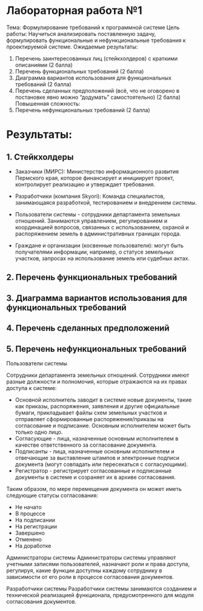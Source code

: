 # Лабораторная работа №1
Тема: Формулирование требований к программной системе
Цель работы: Научиться анализировать поставленную задачу, формулировать функциональные и нефункциональные требования к проектируемой системе.
Ожидаемые результаты:
1.	Перечень заинтересованных лиц (стейкхолдеров) с краткими описаниями (2 балла)
2.	Перечень функциональных требований (2 балла)
3.	Диаграмма вариантов использования для функциональных требований (2 балла)
4.	Перечень сделанных предположений (всё, что не оговорено в постановке явно можно “додумать” самостоятельно) (2 балла)
Повышенная сложность:
1.	Перечень нефункциональных требований (2 балла)

# Результаты:
## 1. Стейкхолдеры

- Заказчики (МИРС): 
Министерство информационного развития Пермского края, которое финансирует и инициирует проект, контролирует реализацию и утверждает требования.

- Разработчики (компания Skyori): 
Команда специалистов, занимающаяся разработкой, тестированием и внедрением системы.

- Пользователи системы - сотрудники департамента земельных отношений.
Занимаются управлением, регулированием и координацией вопросов, связанных с использованием, охраной и распоряжением земель в административных границах города.

- Граждане и организации (косвенные пользователи): могут быть получателями информации, например, о статусе земельных участков, запросах на использование земель или судебных актах.

## 2. Перечень функциональных требований

## 3. Диаграмма вариантов использования для функциональных требований

## 4.	Перечень сделанных предположений

## 5.	Перечень нефункциональных требований


Пользователи системы

Сотрудники департамента земельных отношений.
Сотрудники имеют разные должности и полномочия, которые отражаются на их правах доступа к системе:
- Основной исполнитель заводит в системе новые документы, такие как приказы, распоряжения, заявления и другие официальные бумаги, прикладывает файлы схем земельных участков и отправляет сформированные распоряжения/приказы на согласование и подписание. Основным исполнителем может быть только одно лицо.
- Согласующие - лица, назначенные основным исполнителем в качестве ответственного за согласование документа.
- Подписанты - лица, назначенные основным исполнителем и отвечающие за выставление штампов и электронные подписи документа (могут совпадать или пересекаться с согласующими).
- Регистратор - регистрирует согласованные и подписанные документы в системе и созраняет их в архиве согласования.

Таким образом, по мере перемещения документа он может иметь следующие статусы согласования:
- Не начато
- В процессе
- На подписании
- На регистрации
- Завершено
- Отменено
- На доработке

Администраторы системы
Администраторы системы управляют учетными записями пользователей, назначают роли и права доступа, регулируя, какие функции доступны каждому сотруднику в зависимости от его роли в процессе согласования документов.

Разработчики системы
Разработчики системы занимаются созданием и технической реализацией функционала, предусмотренного для модуля согласования документов.
